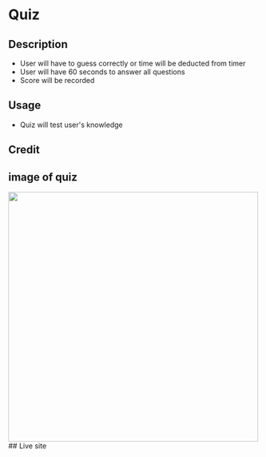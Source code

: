 # Quiz

## Description

- User will have to guess correctly or time will be deducted from timer
- User will have 60 seconds to answer all questions
- Score will be recorded

## Usage

- Quiz will test user's knowledge

## Credit

## image of quiz
<img src="./assets/images/screenshot.png" width="500" height="500">
## Live site
